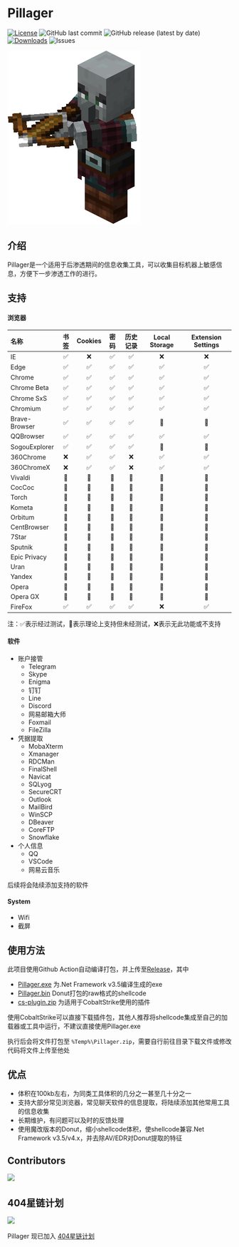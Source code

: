 # Pillager

[![License](https://img.shields.io/github/license/qwqdanchun/Pillager.svg)](LICENSE)
![GitHub last commit](https://img.shields.io/github/last-commit/qwqdanchun/Pillager)
![GitHub release (latest by date)](https://img.shields.io/github/v/release/qwqdanchun/Pillager)
[![Downloads](https://img.shields.io/github/downloads/qwqdanchun/Pillager/total.svg)](https://github.com/qwqdanchun/Pillager/releases)
![Issues](https://img.shields.io/github/issues/qwqdanchun/Pillager)

<img src=".\Pillager.png"/>

## 介绍

Pillager是一个适用于后渗透期间的信息收集工具，可以收集目标机器上敏感信息，方便下一步渗透工作的进行。

## 支持

#### 浏览器

| 名称          | 书签 | Cookies | 密码 | 历史记录 | Local Storage | Extension Settings |
| :------------ | :--: | :-----: | :--: | :------: | :-----------: | :----------------: |
| IE            |  ✅  |   ❌   |  ✅  |    ✅    |      ❌      |         ❌         |
| Edge          |  ✅  |   ✅   |  ✅  |    ✅    |      ✅      |         ✅         |
| Chrome        |  ✅  |   ✅   |  ✅  |    ✅    |      ✅      |         ✅         |
| Chrome Beta   |  ✅  |   ✅   |  ✅  |    ✅    |      ✅      |         ✅         |
| Chrome SxS    |  ✅  |   ✅   |  ✅  |    ✅    |      ✅      |         ✅         |
| Chromium      |  ✅  |   ✅   |  ✅  |    ✅    |      ✅      |         ✅         |
| Brave-Browser |  ✅  |   ✅   |  ✅  |    ✅    |      🚧      |         🚧         |
| QQBrowser     |  ✅  |   ✅   |  ✅  |    ✅    |      ✅      |         ✅         |
| SogouExplorer |  ✅  |   ✅   |  ✅  |    ✅    |      🚧      |         🚧         |
| 360Chrome     |  ❌  |   ✅   |  ✅  |    ❌    |      ✅      |         ✅         |
| 360ChromeX    |  ❌  |   ✅   |  ✅  |    ❌    |      ✅      |         ✅         |
| Vivaldi       |  🚧  |   🚧   |  🚧  |    🚧    |      🚧      |         🚧         |
| CocCoc        |  🚧  |   🚧   |  🚧  |    🚧    |      🚧      |         🚧         |
| Torch         |  🚧  |   🚧   |  🚧  |    🚧    |      🚧      |         🚧         |
| Kometa        |  🚧  |   🚧   |  🚧  |    🚧    |      🚧      |         🚧         |
| Orbitum       |  🚧  |   🚧   |  🚧  |    🚧    |      🚧      |         🚧         |
| CentBrowser   |  🚧  |   🚧   |  🚧  |    🚧    |      🚧      |         🚧         |
| 7Star         |  🚧  |   🚧   |  🚧  |    🚧    |      🚧      |         🚧         |
| Sputnik       |  🚧  |   🚧   |  🚧  |    🚧    |      🚧      |         🚧         |
| Epic Privacy  |  🚧  |   🚧   |  🚧  |    🚧    |      🚧      |         🚧         |
| Uran          |  🚧  |   🚧   |  🚧  |    🚧    |      🚧      |         🚧         |
| Yandex        |  🚧  |   🚧   |  🚧  |    🚧    |      🚧      |         🚧         |
| Opera         |  🚧  |   🚧   |  🚧  |    🚧    |      🚧      |         🚧         |
| Opera GX      |  🚧  |   🚧   |  🚧  |    🚧    |      🚧      |         🚧         |
| FireFox       |  ✅  |   ✅   |  ✅  |    ✅    |      ❌      |         ✅         |

注：✅表示经过测试，🚧表示理论上支持但未经测试，❌表示无此功能或不支持

#### 软件

* 账户接管
  * Telegram
  * Skype
  * Enigma
  * 钉钉
  * Line
  * Discord
  * 网易邮箱大师
  * Foxmail
  * FileZilla
* 凭据提取
  * MobaXterm
  * Xmanager
  * RDCMan
  * FinalShell
  * Navicat
  * SQLyog
  * SecureCRT
  * Outlook
  * MailBird
  * WinSCP
  * DBeaver
  * CoreFTP
  * Snowflake
* 个人信息
  * QQ
  * VSCode
  * 网易云音乐

后续将会陆续添加支持的软件

#### System

* Wifi
* 截屏

## 使用方法

此项目使用Github Action自动编译打包，并上传至[Release](https://github.com/qwqdanchun/Pillager/releases)，其中

* [Pillager.exe](https://github.com/qwqdanchun/Pillager/releases/download/AutoBuild/Pillager.exe) 为.Net Framework v3.5编译生成的exe
* [Pillager.bin](https://github.com/qwqdanchun/Pillager/releases/download/AutoBuild/Pillager.bin) Donut打包的raw格式的shellcode
* [cs-plugin.zip](https://github.com/qwqdanchun/Pillager/releases/download/AutoBuild/cs-plugin.zip) 为适用于CobaltStrike使用的插件

使用CobaltStrike可以直接下载插件包，其他人推荐将shellcode集成至自己的加载器或工具中运行，不建议直接使用Pillager.exe

执行后会将文件打包至 `%Temp%\Pillager.zip`，需要自行前往目录下载文件或修改代码将文件上传至他处

## 优点

* 体积在100kb左右，为同类工具体积的几分之一甚至几十分之一
* 支持大部分常见浏览器，常见聊天软件的信息提取，将陆续添加其他常用工具的信息收集
* 长期维护，有问题可以及时的反馈处理
* 使用魔改版本的Donut，缩小shellcode体积，使shellcode兼容.Net Framework v3.5/v4.x，并去除AV/EDR对Donut提取的特征

## Contributors

<a href="https://github.com/qwqdanchun/Pillager/graphs/contributors">
  <img src="https://contrib.rocks/image?repo=qwqdanchun/Pillager" />
</a>

## 404星链计划

![](https://github.com/knownsec/404StarLink-Project/raw/master/logo.png)

Pillager 现已加入 [404星链计划](https://github.com/knownsec/404StarLink)
